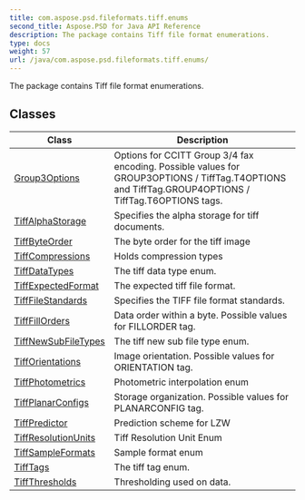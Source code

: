 ```yaml
---
title: com.aspose.psd.fileformats.tiff.enums
second_title: Aspose.PSD for Java API Reference
description: The package contains Tiff file format enumerations.
type: docs
weight: 57
url: /java/com.aspose.psd.fileformats.tiff.enums/
---
```



The package contains Tiff file format enumerations.


## Classes

| Class | Description |
| --- | --- |
| [Group3Options](../com.aspose.psd.fileformats.tiff.enums/group3options) | Options for CCITT Group 3/4 fax encoding. Possible values for GROUP3OPTIONS / TiffTag.T4OPTIONS and TiffTag.GROUP4OPTIONS / TiffTag.T6OPTIONS tags. |
| [TiffAlphaStorage](../com.aspose.psd.fileformats.tiff.enums/tiffalphastorage) | Specifies the alpha storage for tiff documents. |
| [TiffByteOrder](../com.aspose.psd.fileformats.tiff.enums/tiffbyteorder) | The byte order for the tiff image |
| [TiffCompressions](../com.aspose.psd.fileformats.tiff.enums/tiffcompressions) | Holds compression types |
| [TiffDataTypes](../com.aspose.psd.fileformats.tiff.enums/tiffdatatypes) | The tiff data type enum. |
| [TiffExpectedFormat](../com.aspose.psd.fileformats.tiff.enums/tiffexpectedformat) | The expected tiff file format. |
| [TiffFileStandards](../com.aspose.psd.fileformats.tiff.enums/tifffilestandards) | Specifies the TIFF file format standards. |
| [TiffFillOrders](../com.aspose.psd.fileformats.tiff.enums/tifffillorders) | Data order within a byte. Possible values for FILLORDER tag. |
| [TiffNewSubFileTypes](../com.aspose.psd.fileformats.tiff.enums/tiffnewsubfiletypes) | The tiff new sub file type enum. |
| [TiffOrientations](../com.aspose.psd.fileformats.tiff.enums/tifforientations) | Image orientation. Possible values for ORIENTATION tag. |
| [TiffPhotometrics](../com.aspose.psd.fileformats.tiff.enums/tiffphotometrics) | Photometric interpolation enum |
| [TiffPlanarConfigs](../com.aspose.psd.fileformats.tiff.enums/tiffplanarconfigs) | Storage organization. Possible values for PLANARCONFIG tag. |
| [TiffPredictor](../com.aspose.psd.fileformats.tiff.enums/tiffpredictor) | Prediction scheme for LZW |
| [TiffResolutionUnits](../com.aspose.psd.fileformats.tiff.enums/tiffresolutionunits) | Tiff Resolution Unit Enum |
| [TiffSampleFormats](../com.aspose.psd.fileformats.tiff.enums/tiffsampleformats) | Sample format enum |
| [TiffTags](../com.aspose.psd.fileformats.tiff.enums/tifftags) | The tiff tag enum. |
| [TiffThresholds](../com.aspose.psd.fileformats.tiff.enums/tiffthresholds) | Thresholding used on data. |
